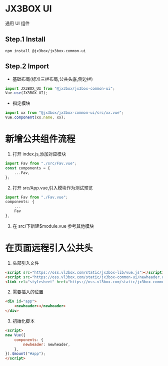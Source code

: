 # JX3BOX UI

通用 UI 组件

## Step.1 Install

```
npm install @jx3box/jx3box-common-ui
```

## Step.2 Import

-   基础布局(标准三栏布局,公共头底,侧边栏)

```javascript
import JX3BOX_UI from "@jx3box/jx3box-common-ui";
Vue.use(JX3BOX_UI);
```

-   指定模块

```javascript
import xx from "@jx3box/jx3box-common-ui/src/xx.vue";
Vue.component(xx.name, xx);
```

# 新增公共组件流程

1. 打开 index.js,添加对应模块

```javascript
import Fav from "./src/Fav.vue";
const components = {
    ...Fav,
};
```

2. 打开 src/App.vue,引入模块作为测试预览

```javascript
import Fav from "./Fav.vue";
components: {
    ...
    Fav
},
```

3. 在 src/下新建\$module.vue
   参考其他模块

# 在页面远程引入公共头
1. 头部引入文件

```html
<script src="https://oss.vl3box.com/static/jx3box-lib/vue.js"></script>
<script src="https://oss.vl3box.com/static/jx3box-common-ui/newheader.umd.min.js"></script>
<link rel="stylesheet" href="https://oss.vl3box.com/static/jx3box-common-ui/newheader.css"/>
```

2. 需要插入的位置

```html
<div id="app">
    <newheader></newheader>
</div>
```

3. 初始化脚本

```html
<script>
new Vue({
    components: {
        newheader: newheader,
    },
}).$mount("#app");
</script>
```
